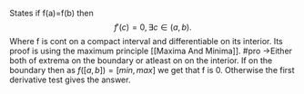 States if f(a)=f(b) then 
$$
f'(c)=0 ,\exists c \in (a,b).
$$
Where f is cont on a compact interval and differentiable on its interior. Its proof is using the maximum principle [[Maxima And Minima]]. #pro ->Either both of extrema on the boundary or atleast on on the interior. If on the boundary then as $f([a,b])=[min,max]$ we get that f is 0. Otherwise the first derivative test gives the answer.